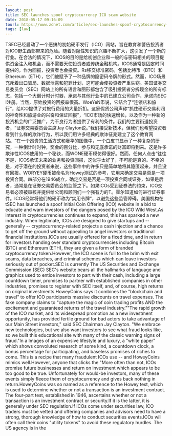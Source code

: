 ```yaml
---
layout: post
title: SEC launches spoof cryptocurrency ICO scam website
date: 2018-05-17 09:16:09
tourl: https://www.zdnet.com/article/sec-launches-spoof-cryptocurrency-ico-scam-website/
tags: [law]
---
```

TSEC已经启动了一个恶搞的初始硬币发行（ICO）网站，旨在教育和警告投资者对ICO野生西部带来的危险。随着对隐性知识的兴趣不断扩大，这引发了一个新的行业。在合法的情况下，ICOS的目的是给初创企业和一般的与密码相关的项目提供资金注入和机会，而不需要天使投资者或传统金融机构。ICOS通常是固定时间提供的，作为回报，投资者也会投资。Rs移交标准密码，包括比特币（BTC）和Ethereum（ETH），它们被赋予了一种品牌的隐密码令牌的形式。然而，ICO场景充斥着出口骗局、数据泄露和犯罪计划，这可能会使投资者严重失窃。美国证券交易委员会（SEC）网站上的所有语言和图形都包含了吸引投资者分拆现金的所有标志，包括一个大倒计时计时器，承诺与其他行业中的已建立公司合作，承诺向SEC I注册。当然，原始投资的回报率很高。WoeYeN币说，它结合了“连锁店和旅行”，给ICO提供了对旅行费用的大量折扣。这家假货公司声称“抓住硬币交易利润的神奇性和旅游业的兴奋和保证回报”，“ICO市场的快速增长，以及作为一种新的投资机会的广泛推广，为不良行为者提供了有利的条件。我们的主要街道投资者，“证券交易委员会主席Jay Clayton说。”我们接受新技术，但我们也希望投资者看到什么样的欺诈行为，所以我们用许多经典的欺诈征兆建立了这个教育网站。“在一个昂贵的生活方式和奢华的图像中，一个白皮书显示了一种复杂的研究，一种倒计时时钟，奖金的百分比，参与和无底承诺的财富即将到来。这是许多欺诈性ICOS使用的一个秘诀，而WONE硬币模仿得很好。然而，任何人点击“往往不是，ICOS承诺未来的业务和投资回报，这似乎太好了，不可能是真的。不幸的是，对于潜在的投资者来说，这些事件中的许多只是简单地将其隐匿起来，并且没有回报。WORYEY硬币被命名为Howey测试的参考，它用来确定交易是否是一项投资合同。四部分在1946成立，确定交易是否是一项投资合同或证券，如果是后者，通常是在证券交易委员会的监管之下。如果ICOs受到证券法的约束，ICO交易者必须被审核并提供给公司和顾问们一个强有力的T。霍尔知道如何进行证券事件。ICOS经常将他们的硬币称为“实用令牌”，以避免这些监管障碍。美国机构在
tSEC has launched a spoof Initial Coin Offering (ICO) website in a bid to educate and warn investors of the dangers posed by the ICO Wild West.As interest in cryptocurrencies continues to expand, this has sparked a new industry. When legitimate, ICOs are designed to give startups and -- generally -- cryptocurrency-related projects a cash injection and a chance to get off the ground without appealing to angel investors or traditional financial institutions.ICOs are usually offered for a fixed time, and in return for investors handing over standard cryptocurrencies including Bitcoin (BTC) and Ethereum (ETH), they are given a form of branded cryptocurrency token.However, the ICO scene is full to the brim with exit scams, data breaches, and criminal schemes which can leave investors seriously out of pocket.SEC is currently The US Securities and Exchange Commission (SEC) SEC's website bears all the hallmarks of language and graphics used to entice investors to part with their cash, including a large countdown timer, promises to partner with established companies in other industries, promises to register with SEC itself, and, of course, high returns on original investments.HoweyCoins says it combines the "blockchain and travel" to offer ICO participants massive discounts on travel expenses. The fake company claims to "capture the magic of coin trading profits AND the excitement and guaranteed returns of the travel industry.""The rapid growth of the ICO market, and its widespread promotion as a new investment opportunity, has provided fertile ground for bad actors to take advantage of our Main Street investors," said SEC Chairman Jay Clayton. "We embrace new technologies, but we also want investors to see what fraud looks like, so we built this educational site with many of the classic warning signs of fraud."In a Images of an expensive lifestyle and luxury, a "white paper" which shows convoluted research of some kind, a countdown clock, a bonus percentage for participating, and baseless promises of riches to come. This is a recipe that many fraudulent ICOs use -- and HoweyCoins mimics well.However, anyone that clicks the "More often than not, ICOs promise future businesses and return on investment which appears to be too good to be true. Unfortunately for would-be investors, many of these events simply fleece them of cryptocurrency and gives back nothing in return.HoweyCoins was so named as a reference to the Howey test, which is used to determine whether or not a transaction is an investment contract. The four-part test, established in 1946, ascertains whether or not a transaction is an investment contract or security.If it is the latter, it is generally under SEC regulation.If ICOs come under securities law, ICO traders must be vetted and offering companies and advisors need to have a strong, thorough knowledge of how to conduct securities events.ICOs will often call their coins "utility tokens" to avoid these regulatory hurdles. The US agency is in the 